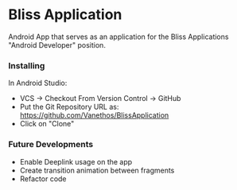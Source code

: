 # Bliss Application

Android App that serves as an application for the Bliss Applications "Android Developer" position.

### Installing

In Android Studio:
- VCS ->  Checkout From Version Control -> GitHub
- Put the Git Repository URL as: https://github.com/Vanethos/BlissApplication
- Click on "Clone"

### Future Developments

- Enable Deeplink usage on the app
- Create transition animation between fragments
- Refactor code
